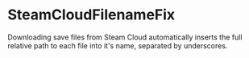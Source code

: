# SteamCloudFilenameFix
Downloading save files from Steam Cloud automatically inserts the full relative path to each file into it's name, separated by underscores.
